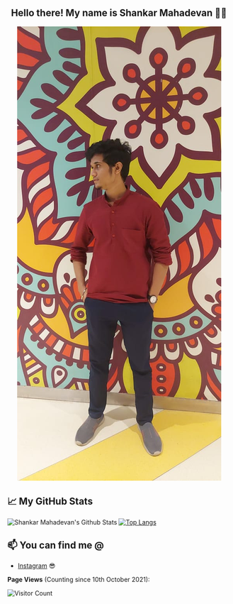 <h2 align="center">Hello there! My name is Shankar Mahadevan 👋🤓</h2>

<p align=center>
<img src="smd.jpeg" alt="profile" />
</p>







## 📈 My GitHub Stats  
![Shankar Mahadevan's Github Stats](https://github-readme-stats.vercel.app/api?username=shankarmahadevan17&show_icons=true&theme=radical)
[![Top Langs](https://github-readme-stats.vercel.app/api/top-langs/?username=shankarmahadevan17&layout=compact)](https://github.com/anuraghazra/github-readme-stats)


<!-- I-WRITE-FOR:END -->


## 📫 You can find me @
<!-- YOU-CAN-FIND-ME:START -->

- [Instagram](https://www.instagram.com/awe_shank/) 😎

<!-- YOU-CAN-FIND-ME:END -->

**Page Views**
(Counting since 10th October 2021):

![Visitor Count](https://profile-counter.glitch.me/shankarmahadevan17/count.svg)

